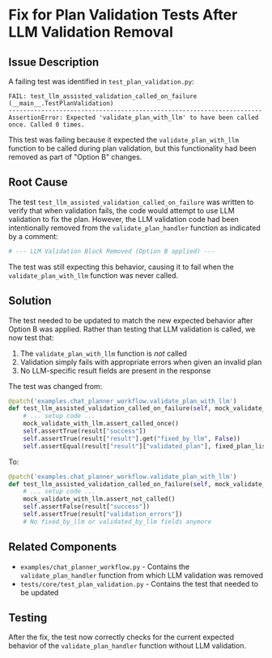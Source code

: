 # Fix for Plan Validation Tests After LLM Validation Removal

## Issue Description

A failing test was identified in `test_plan_validation.py`:

```
FAIL: test_llm_assisted_validation_called_on_failure (__main__.TestPlanValidation)
----------------------------------------------------------------------
AssertionError: Expected 'validate_plan_with_llm' to have been called once. Called 0 times.
```

This test was failing because it expected the `validate_plan_with_llm` function to be called during plan validation, but this functionality had been removed as part of "Option B" changes.

## Root Cause

The test `test_llm_assisted_validation_called_on_failure` was written to verify that when validation fails, the code would attempt to use LLM validation to fix the plan. However, the LLM validation code had been intentionally removed from the `validate_plan_handler` function as indicated by a comment:

```python
# --- LLM Validation Block Removed (Option B applied) ---
```

The test was still expecting this behavior, causing it to fail when the `validate_plan_with_llm` function was never called.

## Solution

The test needed to be updated to match the new expected behavior after Option B was applied. Rather than testing that LLM validation is called, we now test that:

1. The `validate_plan_with_llm` function is *not* called
2. Validation simply fails with appropriate errors when given an invalid plan
3. No LLM-specific result fields are present in the response

The test was changed from:

```python
@patch('examples.chat_planner_workflow.validate_plan_with_llm')
def test_llm_assisted_validation_called_on_failure(self, mock_validate_with_llm):
    # ... setup code ...
    mock_validate_with_llm.assert_called_once()
    self.assertTrue(result["success"])
    self.assertTrue(result["result"].get("fixed_by_llm", False))
    self.assertEqual(result["result"]["validated_plan"], fixed_plan_list)
```

To:

```python
@patch('examples.chat_planner_workflow.validate_plan_with_llm')
def test_llm_assisted_validation_called_on_failure(self, mock_validate_with_llm):
    # ... setup code ...
    mock_validate_with_llm.assert_not_called()
    self.assertFalse(result["success"])
    self.assertTrue(result["validation_errors"])
    # No fixed_by_llm or validated_by_llm fields anymore
```

## Related Components

- `examples/chat_planner_workflow.py` - Contains the `validate_plan_handler` function from which LLM validation was removed
- `tests/core/test_plan_validation.py` - Contains the test that needed to be updated

## Testing

After the fix, the test now correctly checks for the current expected behavior of the `validate_plan_handler` function without LLM validation. 